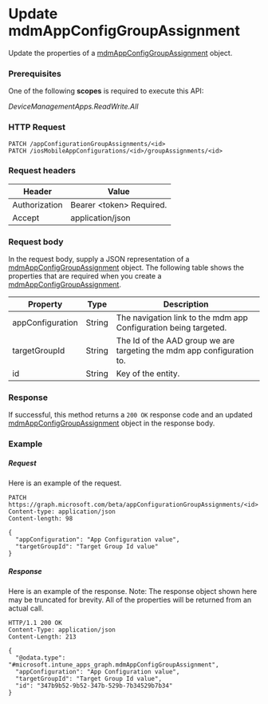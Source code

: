 ﻿# Update mdmAppConfigGroupAssignment
Update the properties of a [mdmAppConfigGroupAssignment](../resources/intune_apps_mdmAppConfigGroupAssignment.md) object.
### Prerequisites
One of the following **scopes** is required to execute this API:

*DeviceManagementApps.ReadWrite.All*
### HTTP Request
<!-- {
  "blockType": "ignored"
}
-->
```http
PATCH /appConfigurationGroupAssignments/<id>
PATCH /iosMobileAppConfigurations/<id>/groupAssignments/<id>
```

### Request headers
|Header|Value|
|---|---|
|Authorization|Bearer &lt;token&gt; Required.|
|Accept|application/json|

### Request body
In the request body, supply a JSON representation of a [mdmAppConfigGroupAssignment](../resources/intune_apps_mdmAppConfigGroupAssignment.md) object.
The following table shows the properties that are required when you create a [mdmAppConfigGroupAssignment](../resources/intune_apps_mdmAppConfigGroupAssignment.md).

|Property|Type|Description|
|---|---|---|
|appConfiguration|String|The navigation link to the mdm app Configuration being targeted.|
|targetGroupId|String|The Id of the AAD group we are targeting the mdm app configuration to.|
|id|String|Key of the entity.|



### Response
If successful, this method returns a `200 OK` response code and an updated [mdmAppConfigGroupAssignment](../resources/intune_apps_mdmAppConfigGroupAssignment.md) object in the response body.

### Example
##### Request
Here is an example of the request.
```http
PATCH https://graph.microsoft.com/beta/appConfigurationGroupAssignments/<id>
Content-type: application/json
Content-length: 98

{
  "appConfiguration": "App Configuration value",
  "targetGroupId": "Target Group Id value"
}
```

##### Response
Here is an example of the response. Note: The response object shown here may be truncated for brevity. All of the properties will be returned from an actual call.
```http
HTTP/1.1 200 OK
Content-Type: application/json
Content-Length: 213

{
  "@odata.type": "#microsoft.intune_apps_graph.mdmAppConfigGroupAssignment",
  "appConfiguration": "App Configuration value",
  "targetGroupId": "Target Group Id value",
  "id": "347b9b52-9b52-347b-529b-7b34529b7b34"
}
```



